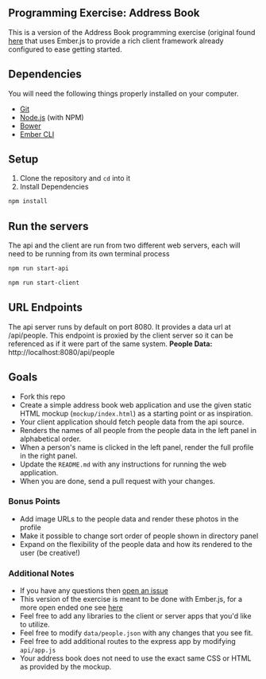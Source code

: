 Programming Exercise: Address Book
---

This is a version of the Address Book programming exercise (original found [here](https://github.com/philidem/address-book-exercise)
that uses Ember.js to provide a rich client framework already configured to ease getting started.

## Dependencies
You will need the following things properly installed on your computer.

* [Git](http://git-scm.com/)
* [Node.js](http://nodejs.org/) (with NPM)
* [Bower](http://bower.io/)
* [Ember CLI](http://www.ember-cli.com/)

## Setup
1. Clone the repository and `cd` into it
2. Install Dependencies
```bash
npm install
```

## Run the servers
The api and the client are run from two different web servers, each will need to be running from its own terminal process

```bash
npm run start-api
```

```bash
npm run start-client
```

## URL Endpoints
The api server runs by default on port 8080. It provides a data url at /api/people. This endpoint is proxied by the
client server so it can be referenced as if it were part of the same system.
**People Data:**
http://localhost:8080/api/people

## Goals
- Fork this repo
- Create a simple address book web application and use the given static
  HTML mockup (`mockup/index.html`) as a starting point or as inspiration.
- Your client application should fetch people data from the api source.
- Renders the names of all people from the people data in the left panel
  in alphabetical order.
- When a person's name is clicked in the left panel, render the full profile in the right panel.
- Update the `README.md` with any instructions for running the web application.
- When you are done, send a pull request with your changes.

### Bonus Points
- Add image URLs to the people data and render these photos in the profile
- Make it possible to change sort order of people shown in directory panel
- Expand on the flexibility of the people data and how its rendered to the user (be creative!)

### Additional Notes
- If you have any questions then [open an issue](https://github.com/ericlifka/address-book-exercise/issues)
- This version of the exercise is meant to be done with Ember.js, for a more open ended one see [here](https://github.com/philidem/address-book-exercise)
- Feel free to add any libraries to the client or server apps that you'd like to utilize.
- Feel free to modify `data/people.json` with any changes that you see fit.
- Feel free to add additional routes to the express app by modifying `api/app.js`
- Your address book does not need to use the exact same CSS or HTML as provided by the mockup.